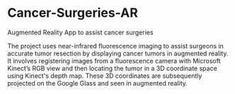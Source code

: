 # Cancer-Surgeries-AR
Augmented Reality App to assist cancer surgeries

The project uses near-infrared fluorescence imaging to assist surgeons in accurate tumor resection by displaying cancer tumors in augmented reality.  
It involves registering images from a fluorescence camera with Microsoft Kinect’s RGB view and then locating the tumor in a 3D coordinate space using Kinect's depth map. These 3D coordinates are subsequently projected on the Google Glass and seen in augmented reality.
